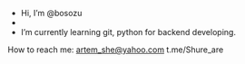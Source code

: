 - Hi, I’m @bosozu
- 
- I’m currently learning git, python for backend developing.

How to reach me:
  artem_she@yahoo.com
  t.me/Shure_are

<!---
bosozu/bosozu is a ✨ special ✨ repository because its `README.md` (this file) appears on your GitHub profile.
You can click the Preview link to take a look at your changes.
--->
